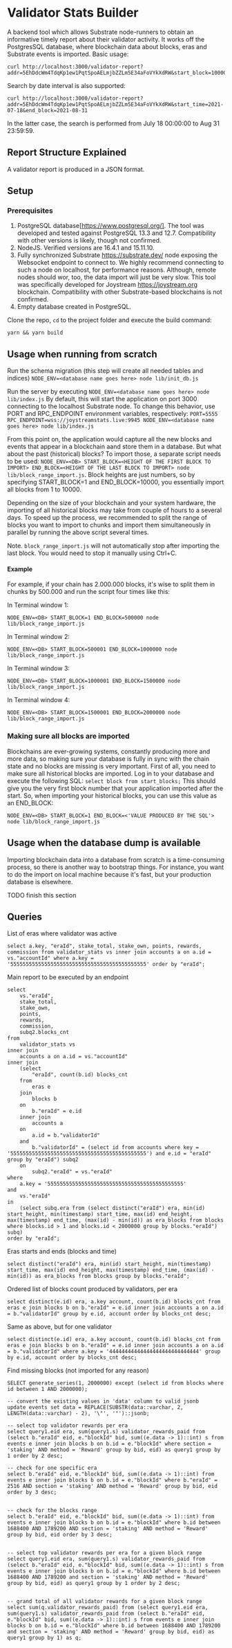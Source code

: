 # Validator Stats Builder

A backend tool which allows Substrate node-runners to obtain an informative timely report about their validator activity. It works off the PostgresSQL database, where blockchain data about blocks, eras and Substrate events is imported. 
Basic usage: 

```
curl http://localhost:3000/validator-report?addr=5EhDdcWm4TdqKp1ew1PqtSpoAELmjbZZLm5E34aFoVYkXdRW&start_block=100000&end_block=2000000
```

Search by date interval is also supported:
```
curl http://localhost:3000/validator-report?addr=5EhDdcWm4TdqKp1ew1PqtSpoAELmjbZZLm5E34aFoVYkXdRW&start_time=2021-07-18&end_block=2021-08-31
```
In the latter case, the search is performed from July 18 00:00:00  to Aug 31 23:59:59. 


## Report Structure Explained

A validator report is produced in a JSON format. 
 
 ## Setup
 
 ### Prerequisites
 
 1. PostgreSQL database[https://www.postgresql.org/]. The tool was developed and tested against PostgreSQL 13.3 and 12.7. Compatibility with other versions is likely, though not confirmed.
 2. NodeJS. Verified versions are 16.4.1 and 15.11.10.
 3. Fully synchronized Substrate https://substrate.dev/ node exposing the Websocket endpoint to connect to. We highly recommend connecting to such a node on localhost, for performance reasons. Although, remote nodes should wor, too, the data import will just be very slow. This tool was specifically developed for Joystream https://joystream.org blockchain. Compatibility with other Substrate-based blockchains is not confirmed.
 4. Empty database created in PostgreSQL.


Clone the repo, ```cd``` to the project folder and execute the build command:
 ```
 yarn && yarn build
 ```

 ## Usage when running from scratch

Run the schema migration (this step will create all needed tables and indices) ``` NODE_ENV=<database name goes here> node lib/init_db.js ```

Run the server by executing ``` NODE_ENV=<database name goes here> node lib/index.js ```
By default, this will start the application on port 3000 connecting to the localhost Substrate node. To change this behavior, use PORT and RPC_ENDPOINT environment variables, respectively: ``` PORT=5555 RPC_ENDPOINT=wss://joystreamstats.live:9945 NODE_ENV=<database name goes here> node lib/index.js ```

From this point on, the application would capture all the new blocks and events that appear in a blockchain aand store them in a database. But what about the past (historical) blocks? To import those, a separate script needs to be used: ```NODE_ENV=<DB> START_BLOCK=<HEIGHT OF THE FIRST BLOCK TO IMPORT> END_BLOCK=<HEIGHT OF THE LAST BLOCK TO IMPORT> node lib/block_range_import.js```. Block heights are just numbers, so by specifying START_BLOCK=1 and END_BLOCK=10000, you essentially import all blocks from 1 to 10000. 

Depending on the size of your blockchain and your system hardware, the importing of all historical blocks may take from couple of hours to a several days. To speed up the process, we recommended to split the range of blocks you want to import to chunks and import them simultaneously in parallel by running the above script several times. 

Note. ```block_range_import.js``` will not automatically stop after importing the last block. You would need to stop it manually using Ctrl+C. 

#### Example
For example, if your chain has 2.000.000 blocks, it's wise to split them in chunks by 500.000 and run the script four times like this:

In Terminal window 1:
```
NODE_ENV=<DB> START_BLOCK=1 END_BLOCK=500000 node lib/block_range_import.js
```

In Terminal window 2:
```
NODE_ENV=<DB> START_BLOCK=500001 END_BLOCK=1000000 node lib/block_range_import.js
```

In Terminal window 3:
```
NODE_ENV=<DB> START_BLOCK=1000001 END_BLOCK=1500000 node lib/block_range_import.js
```

In Terminal window 4:
```
NODE_ENV=<DB> START_BLOCK=1500001 END_BLOCK=2000000 node lib/block_range_import.js
```

### Making sure all blocks are imported
Blockchains are ever-growing systems, constantly producing more and more data, so making sure your database is fully in sync with the chain state and no blocks are missing is very important. 
First of all, you need to make sure all historical blocks are imported. Log in to your database and execute the following SQL: ```select block from start_blocks;``` This should give you the very first block number that your application imported after the start. So, when importing your historical blocks, you can use this value as an END_BLOCK:
```
NODE_ENV=<DB> START_BLOCK=1 END_BLOCK=<'VALUE PRODUCED BY THE SQL'> node lib/block_range_import.js
```

## Usage when the database dump is available
Importing blockchain data into a database from scratch is a time-consuming process, so there is another way to bootstrap things. For instance, you want to do the import on local machine because it's fast, but your production database is elsewhere.  

TODO finish this section

## Queries

List of eras where validator was active
 ```
select a.key, "eraId", stake_total, stake_own, points, rewards, commission from validator_stats vs inner join accounts a on a.id = vs."accountId" where a.key = '55555555555555555555555555555555555555555555' order by "eraId";

 ```



Main report to be executed by an endpoint

```
select 
	vs."eraId", 
	stake_total, 
	stake_own, 
	points, 
	rewards, 
	commission, 
	subq2.blocks_cnt 
from 
	validator_stats vs 
inner join 
	accounts a on a.id = vs."accountId" 
inner join 
	(select 
		"eraId", count(b.id) blocks_cnt 
	from 
		eras e 
	join 
		blocks b 
	on 
		b."eraId" = e.id 
	inner join 
		accounts a 
	on 
		a.id = b."validatorId" 
	and 
		b."validatorId" = (select id from accounts where key = '55555555555555555555555555555555555555555555') and e.id = "eraId" group by "eraId") subq2 
	on 
		subq2."eraId" = vs."eraId" 
where 
	a.key = '55555555555555555555555555555555555555555555' 
and 
	vs."eraId" 
in 
	(select subq.era from (select distinct("eraId") era, min(id) start_height, min(timestamp) start_time, max(id) end_height, max(timestamp) end_time, (max(id) - min(id)) as era_blocks from blocks where blocks.id > 1 and blocks.id < 2000000 group by blocks."eraId") subq) 
order by "eraId";
```

Eras starts and ends (blocks and time)
```
select distinct("eraId") era, min(id) start_height, min(timestamp) start_time, max(id) end_height, max(timestamp) end_time, (max(id) - min(id)) as era_blocks from blocks group by blocks."eraId";
 ```

Ordered list of blocks count produced by validators, per era
```
select distinct(e.id) era, a.key account, count(b.id) blocks_cnt from eras e join blocks b on b."eraId" = e.id inner join accounts a on a.id = b."validatorId" group by e.id, account order by blocks_cnt desc;
```

Same as above, but for one validator
```
select distinct(e.id) era, a.key account, count(b.id) blocks_cnt from eras e join blocks b on b."eraId" = e.id inner join accounts a on a.id = b."validatorId" where a.key = '44444444444444444444444444444' group by e.id, account order by blocks_cnt desc;
```

Find missing blocks (not imported for any reason)
```
SELECT generate_series(1, 2000000) except (select id from blocks where id between 1 AND 2000000);
```

```
-- convert the existing values in 'data' column to valid jsonb
update events set data = REPLACE(SUBSTR(data::varchar, 2, LENGTH(data::varchar) - 2), '\"', '"')::jsonb;

-- select top validator rewards per era 
select query1.eid era, sum(query1.s) validator_rewards_paid from (select b."eraId" eid, e."blockId" bid, sum((e.data -> 1)::int) s from events e inner join blocks b on b.id = e."blockId" where section = 'staking' AND method = 'Reward' group by bid, eid) as query1 group by 1 order by 2 desc;

-- check for one specific era
select b."eraId" eid, e."blockId" bid, sum((e.data -> 1)::int) from events e inner join blocks b on b.id = e."blockId" where b."eraId" = 2516 AND section = 'staking' AND method = 'Reward' group by bid, eid order by 3 desc;


-- check for the blocks range
select b."eraId" eid, e."blockId" bid, sum((e.data -> 1)::int) from events e inner join blocks b on b.id = e."blockId" where b.id between 1688400 AND 1789200 AND section = 'staking' AND method = 'Reward' group by bid, eid order by 3 desc;


-- select top validator rewards per era for a given block range 
select query1.eid era, sum(query1.s) validator_rewards_paid from (select b."eraId" eid, e."blockId" bid, sum((e.data -> 1)::int) s from events e inner join blocks b on b.id = e."blockId" where b.id between 1688400 AND 1789200 and section = 'staking' AND method = 'Reward' group by bid, eid) as query1 group by 1 order by 2 desc;


-- grand total of all validator rewards for a given block range 
select sum(q.validator_rewards_paid) from (select query1.eid era, sum(query1.s) validator_rewards_paid from (select b."eraId" eid, e."blockId" bid, sum((e.data -> 1)::int) s from events e inner join blocks b on b.id = e."blockId" where b.id between 1688400 AND 1789200 and section = 'staking' AND method = 'Reward' group by bid, eid) as query1 group by 1) as q;

```
